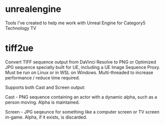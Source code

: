 # unrealengine
Tools I've created to help me work with Unreal Engine for Category5 Technology TV

tiff2ue
=======

Convert TIFF sequence output from DaVinci Resolve to PNG or Optimized JPG sequence specially built for UE, including a UE Image Sequence Proxy. Must be run on Linux or in WSL on Windows. Multi-threaded to increase performance / reduce time required.

Supports both Cast and Screen output:

Cast - PNG sequence containing an actor with a dynamic alpha, such as a person moving. Alpha is maintained.

Screen - JPG seqeunce for something like a computer screen or TV screen in-game. Alpha, if it exists, is discarded.
